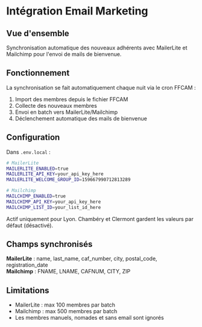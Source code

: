 # Intégration Email Marketing

## Vue d'ensemble

Synchronisation automatique des nouveaux adhérents avec MailerLite et Mailchimp pour l'envoi de mails de bienvenue.

## Fonctionnement

La synchronisation se fait automatiquement chaque nuit via le cron FFCAM :
1. Import des membres depuis le fichier FFCAM
2. Collecte des nouveaux membres
3. Envoi en batch vers MailerLite/Mailchimp
4. Déclenchement automatique des mails de bienvenue

## Configuration

Dans `.env.local` :

```bash
# MailerLite
MAILERLITE_ENABLED=true
MAILERLITE_API_KEY=your_api_key_here
MAILERLITE_WELCOME_GROUP_ID=159667990712813289

# Mailchimp  
MAILCHIMP_ENABLED=true
MAILCHIMP_API_KEY=your_api_key_here
MAILCHIMP_LIST_ID=your_list_id_here
```

Actif uniquement pour Lyon. Chambéry et Clermont gardent les valeurs par défaut (désactivé).

## Champs synchronisés

**MailerLite** : name, last_name, caf_number, city, postal_code, registration_date  
**Mailchimp** : FNAME, LNAME, CAFNUM, CITY, ZIP

## Limitations

- MailerLite : max 100 membres par batch
- Mailchimp : max 500 membres par batch  
- Les membres manuels, nomades et sans email sont ignorés
